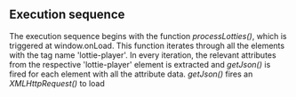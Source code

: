 ## Execution sequence

The execution sequence begins with the function *processLotties()*, which is triggered at window.onLoad. This function iterates through all the elements with the tag name 'lottie-player'. In every iteration, the relevant attributes from the respective 'lottie-player' element is extracted and *getJson()* is fired for each element with all the attribute data. *getJson()* fires an *XMLHttpRequest()* to load 